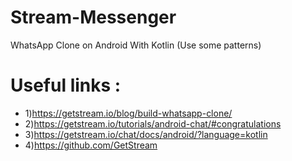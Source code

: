 # Stream-Messenger
WhatsApp Clone on Android With Kotlin (Use some patterns)

# Useful links :
* 1)https://getstream.io/blog/build-whatsapp-clone/
* 2)https://getstream.io/tutorials/android-chat/#congratulations
* 3)https://getstream.io/chat/docs/android/?language=kotlin
* 4)https://github.com/GetStream
